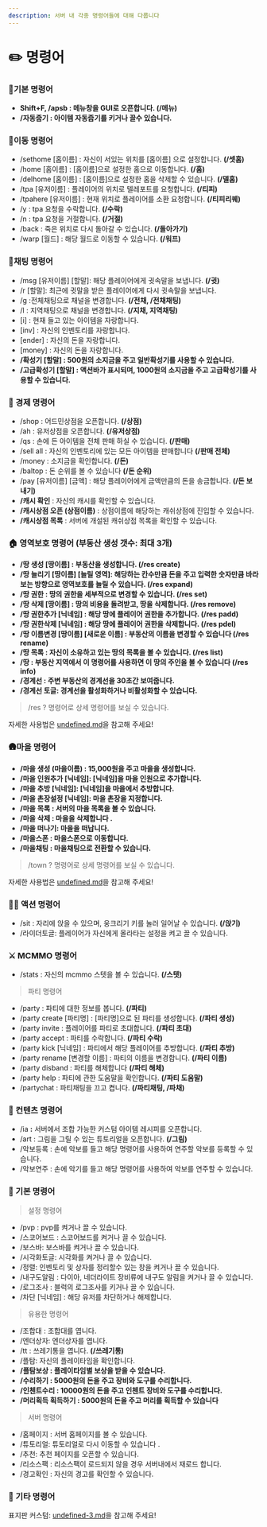 ```yaml
---
description: 서버 내 각종 명령어들에 대해 다룹니다
---
```


# ✏️ 명령어

### 🌟기본 명령어

* **Shift+F, /apsb : 메뉴창을 GUI로 오픈합니다.  (/메뉴)**
* **/자동줍기 : 아이템 자동줍기를 키거나 끌수 있습니다.**

### 🚶이동 명령어

* /sethome \[홈이름] : 자신이 서있는 위치를 \[홈이름] 으로 설정합니다. **(/셋홈)**
* /home \[홈이름] : \[홈이름]으로 설정한 홈으로 이동합니다.  **(/홈)**
* /delhome \[홈이름] : \[홈이름]으로 설정한 홈을 삭제할 수 있습니다. **(/델홈)**
* /tpa \[유저이름] : 플레이어의 위치로 텔레포트를 요청합니다. **(/티피)**
* /tpahere \[유저이름] : 현재 위치로 플레이어를 소환 요청합니다. **(/티피리퀘)**
* /y : tpa 요청을 수락합니다. **(/수락)**
* /n : tpa 요청을 거절합니다. **(/거절)**
* /back : 죽은 위치로 다시 돌아갈 수 있습니다. **(/돌아가기)**
* /warp \[월드] : 해당 월드로 이동할 수 있습니다. **(/워프)**

### 💬채팅 명령어

* /msg \[유저이름] \[할말]: 해당 플레이어에게 귓속말을 보냅니다. **(/귓)**
* /r \[할말]: 최근에 귓말을 받은 플레이어에게 다시 귓속말을 보냅니다.
* /g :전체채팅으로 채널을 변경합니다. **(/전채, /전채채팅)**
* /l : 지역채팅으로 채널을 변경합니다.  **(/지채, 지역채팅)**
* \[i] : 현재 들고 있는 아이템을 자랑합니다.
* \[inv] : 자신의 인벤토리를 자랑합니다.
* \[ender] : 자신의 돈을 자랑합니다.
* \[money] : 자신의 돈을 자랑합니다.
* **/확성기 \[할말] : 500원의 소지금을 주고 일반확성기를 사용할 수 있습니다.** &#x20;
* **/고급확성기 \[할말] : 액션바가 표시되며, 1000원의 소지금을 주고 고급확성기를 사용할 수 있습니다.**

### 💸 경제 명령어

* /shop : 어드민상점을 오픈합니다. **(/상점)**
* /ah : 유저상점을 오픈합니다. **(/유저상점)**
* /qs : 손에 든 아이템을 전체 판매 하실 수 있습니다.﻿ **(/판매)**
* /sell all : 자신의 인벤토리에 있는 모든 아이템을 판매합니다 **(/판매 전체)**
* /money : 소지금을 확인합니다. **(/돈)**
* /baltop : 돈 순위를 볼 수 있습니다 **(/돈 순위)**
* /pay \[유저이름] \[금액] : 해당 플레이어에게 금액만큼의 돈을 송금합니다. **(/돈 보내기)**
* **/캐시 확인** : 자신의 캐시를 확인할 수 있습니다.
* **/캐시상점 오픈 (상점이름)** : 상점이름에 해당하는 캐쉬상점에 진입할 수 있습니다.
* **/캐시상점 목록** : 서버에 개설된 캐쉬상점 목록을 확인할 수 있습니다.

### 🏠 영역보호 명령어 (부동산 생성 갯수: 최대 3개)   &#x20;

* **/땅 생성 \[땅이름] : 부동산을 생성합니다. (/res create)**
* **/땅 늘리기 \[땅이름] \[늘릴 영역]: 해당하는 칸수만큼 돈을 주고 입력한 숫자만큼 바라보는 방향으로 영역보호를 늘릴 수 있습니다. (/res expand)**
* **/땅 권한 : 땅의 권한을 세부적으로 변경할 수 있습니다. (/res set)**
* **/땅 삭제 \[땅이름] : 땅의 비용을 돌려받고, 땅을 삭제합니다.  (/res remove)**
* **/땅 권한추가 \[닉네임] : 해당 땅에 플레이어 권한을 추가합니다. (/res padd)**
* **/땅 권한삭제 \[닉네임] : 해당 땅에 플레이어 권한을 삭제합니다. (/res pdel)**
* **/땅 이름변경 \[땅이름] \[새로운 이름] :  부동산의 이름을 변경할 수 있습니다 (/res rename)**
* **/땅 목록 : 자신이 소유하고 있는 땅의 목록을 볼 수 있습니다. (/res list)**
* **/땅 : 부동산 지역에서 이 명령어를 사용하면 이 땅의 주인을 볼 수 있습니다 (/res info)**
* **/경계선 : 주변 부동산의 경계선을 30초간 보여줍니다.**
* **/경계선 토글: 경계선을 활성화하거나 비활성화할 수 있습니다.**

> /res ? 명령어로 상세 명령어를 보실 수 있습니다.

자세한 사용법은 [undefined.md](../undefined-1/undefined.md "mention")을 참고해 주세요!

### 🛖마을 명령어 &#x20;

* **/마을 생성 (마을이름) : 15,000원을 주고 마을을 생성합니다.**&#x20;
* **/마을 인원추가  \[닉네임]: \[닉네임]을 마을 인원으로 추가합니다.**&#x20;
* **/마을 추방 \[닉네임]: \[닉네임]을 마을에서 추방합니다.**&#x20;
* **/마을 촌장설정 \[닉네임]: 마을 촌장을 지정합니다.**&#x20;
* **/마을 목록 : 서버의 마을 목록을 볼 수 있습니다.**&#x20;
* **/마을 삭제 : 마을을 삭제합니다 .**&#x20;
* **/마을 떠나기: 마을을 떠납니다.**
* **/마을스폰 : 마을스폰으로 이동합니다.**&#x20;
* **/마을채팅 : 마을채팅으로 전환할 수 있습니다.**&#x20;

> /town ? 명령어로 상세 명령어를 보실 수 있습니다.&#x20;

자세한 사용법은 [undefined.md](../undefined-1/undefined.md "mention")을 참고해 주세요!

### 🤸‍♂ 액션 명령어

* /sit : 자리에 앉을 수 있으며, 웅크리기 키를 눌러 일어날 수 있습니다. **(/앉기)**
* /라이더토글: 플레이어가 자신에게 올라타는 설정을 켜고 끌 수 있습니다.﻿

### ⚔️ MCMMO 명령어

* /stats : 자신의 mcmmo 스텟을 볼 수 있습니다.﻿ **(/스텟)**

> 파티 명령어

* /party : 파티에 대한 정보를 봅니다. **(/파티)**
* /party create \[파티명] : \[파티명]으로 된 파티를 생성합니다. **(/파티 생성)**
* /party invite : 플레이어를 파티로 초대합니다. **(/파티 초대)**
* /party accept : 파티를 수락합니다. **(/파티 수락)**
* /party kick \[닉네임] : 파티에서 해당 플레이어를 추방합니다. **(/파티 추방)**
* /party rename \[변경할 이름] : 파티의 이름을 변경합니다. **(/파티 이름)**
* /party disband : 파티를 해체합니다 **(/파티 해체)**
* /party help : 파티에 관한 도움말을 확인합니다. **(/파티 도움말)**
* /partychat : 파티채팅을 끄고 켭니다. **(/파티채팅, /파채)**

### 🎨 컨텐츠 명령어

* /ia **:** 서버에서 조합 가능한 커스텀 아이템 레시피를 오픈합니다.
* /art : 그림을 그릴 수 있는 튜토리얼을 오픈합니다. **(/그림)**
* /악보등록 : 손에 악보를 들고 해당 명령어를 사용하여 연주할 악보를 등록할 수 있습니다.
* /악보연주 : 손에 악기를 들고 해당 명령어를 사용하여 악보를 연주할 수 있습니다.

### 📝 기본 명령어

> 설정 명령어

* /pvp : pvp를 켜거나 끌 수 있습니다.﻿&#x20;
* /스코어보드 : 스코어보드를 켜거나 끌 수 있습니다.
* /보스바: 보스바를 켜거나 끌 수 있습니다.&#x20;
* /시각화토글: 시각화를 켜거나 끌 수 있습니다.
* /정렬: 인벤토리 및 상자를 정리할수 있는 창을 켜거나 끌 수 있습니다.
* /내구도알림 : 다이아, 네더라이트 장비류에 내구도 알림을 켜거나 끌 수 있습니다.
* /로그조사 : 블럭의 로그조사를 키거나 끌 수 있습니다.
* /차단 \[닉네임] : 해당 유저를 차단하거나 해제합니다.&#x20;

> 유용한 명령어

* /조합대 : 조합대를 엽니다.&#x20;
* /엔더상자: 엔더상자를 엽니다.
* /tt : 쓰레기통을 엽니다. **(/쓰레기통)**
* /플탐: 자신의 플레이타임을 확인합니다.&#x20;
* **/플탐보상 : 플레이타임별 보상을 받을 수 있습니다.**&#x20;
* **/수리하기 : 5000원의 돈을 주고 장비와 도구를 수리합니다.**
* **/인첸트수리 : 10000원의 돈을 주고 인첸트 장비와 도구를 수리합니다.**
* **/머리획득 획득하기 : 5000원의 돈을 주고 머리를 획득할 수 있습니다**

> 서버 명령어

* /홈페이지 : 서버 홈페이지를 볼 수 있습니다.
* /튜토리얼: 튜토리얼로 다시 이동할 수 있습니다 .
* /추천: 추천 페이지를 오픈할 수 있습니다.
* /리소스팩 : 리소스팩이 로드되지 않을 경우 서버내에서 재로드 합니다.
* /경고확인 : 자신의 경고를 확인할 수 있습니다.

### 🐾 기타 명령어

표지판 커스텀: [undefined-3.md](../undefined-1/undefined-3.md "mention")을 참고해 주세요!

